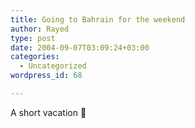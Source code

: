 ```yaml
---
title: Going to Bahrain for the weekend
author: Rayed
type: post
date: 2004-09-07T03:09:24+03:00
categories:
  - Uncategorized
wordpress_id: 68

---
```

<div style="clear:both;"></div>
<p>A short vacation 🙂</p>
<div style="clear:both; padding-bottom: 0.25em;"></div>
